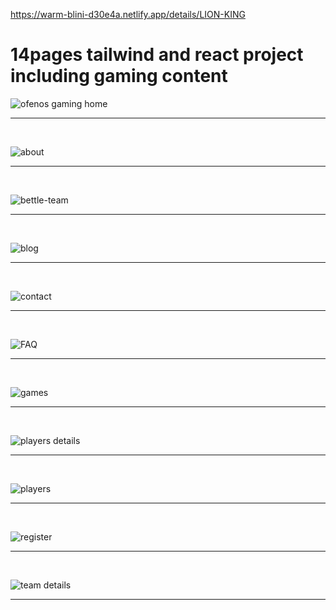 
https://warm-blini-d30e4a.netlify.app/details/LION-KING


# 14pages tailwind and react project including gaming  content 
![ofenos gaming home](https://user-images.githubusercontent.com/101650106/189661615-69ea6016-b6b1-4e79-9647-0796947fc411.png) 
<br/>
<hr/>
<br/>

![about](https://user-images.githubusercontent.com/101650106/189661556-c4a0f656-d266-4d71-a03b-ae318123b185.png)
<br/>
<hr/>
<br/>

![bettle-team](https://user-images.githubusercontent.com/101650106/189661574-00428f66-93b1-41d7-adc1-b4829ba61c45.png)
<br/>
<hr/>
<br/>

![blog](https://user-images.githubusercontent.com/101650106/189661582-753090ae-679b-408c-83bc-db129601bde9.png)
<br/>
<hr/>
<br/>

![contact](https://user-images.githubusercontent.com/101650106/189661600-5e4c9cc6-8e46-4600-810e-129feb9b5870.png)
<br/>
<hr/>
<br/>

![FAQ](https://user-images.githubusercontent.com/101650106/189661604-adeffaee-54a5-42d9-a9e4-5c815c5603d7.png)
<br/>
<hr/>
<br/>

![games](https://user-images.githubusercontent.com/101650106/189661607-053f5cde-cb2b-42b2-954f-62ca33018ebd.png)
<br/>
<hr/>
<br/>

![players details](https://user-images.githubusercontent.com/101650106/189661643-05869ed6-8701-4270-9067-3c4fc09b19db.png)
<br/>
<hr/>
<br/>

![players](https://user-images.githubusercontent.com/101650106/189661649-ff644481-5bae-486a-bd51-843cea371b40.png)
<br/>
<hr/>
<br/>

![register](https://user-images.githubusercontent.com/101650106/189661665-d390c565-93f9-4247-ae9a-46f2487f271b.png)
<br/>
<hr/>
<br/>

![team details](https://user-images.githubusercontent.com/101650106/189661677-95d98ac3-c1c3-4af1-8f60-0b2a2625f3ff.png)
<br/>
<hr/>
<br/>
